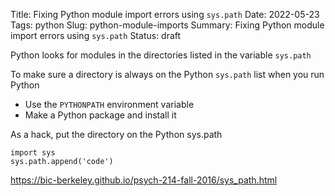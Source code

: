 Title: Fixing Python module import errors using `sys.path`
Date: 2022-05-23  
Tags: python
Slug: python-module-imports
Summary: Fixing Python module import errors using `sys.path`
Status: draft


Python looks for modules in the directories listed in the variable `sys.path`

To make sure a directory is always on the Python `sys.path` list when you run Python
- Use the `PYTHONPATH` environment variable
- Make a Python package and install it

As a hack, put the directory on the Python sys.path

```
import sys
sys.path.append('code')
```

https://bic-berkeley.github.io/psych-214-fall-2016/sys_path.html